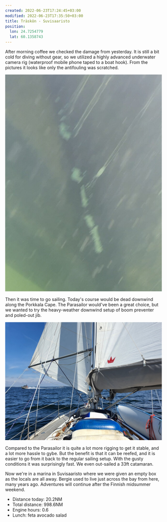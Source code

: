 ```yaml
---
created: 2022-06-23T17:24:45+03:00
modified: 2022-06-23T17:35:50+03:00
title: Träskön - Suvisaaristo
position:
  lon: 24.7254779
  lat: 60.1358743
---
```


After morning coffee we checked the damage from yesterday. It is still a bit cold for diving without gear, so we utilized a highly advanced underwater camera rig (waterproof mobile phone taped to a boat hook). From the pictures it looks like only the antifouling was scratched.

![Image](../2022/3a5bb498aba82c3690f8577d18892f52.jpg) 

Then it was time to go sailing. Today's course would be dead downwind along the Porkkala Cape. The Parasailor would've been a great choice, but we wanted to try the heavy-weather downwind setup of boom preventer and poled-out jib.

![Image](../2022/e52e1635c7fc04fde2c21e36ce30aa25.jpg) 

Compared to the Parasailor it is quite a lot more rigging to get it stable, and a lot more hassle to gybe. But the benefit is that it can be reefed, and it is easier to go from it back to the regular sailing setup. With the gusty conditions it was surprisingly fast. We even out-sailed a 33ft catamaran.

Now we're in a marina in Suvisaaristo where we were given an empty box as the locals are all away. Bergie used to live just across the bay from here, many years ago. Adventures will continue after the Finnish midsummer weekend.

* Distance today: 20.2NM
* Total distance: 998.6NM
* Engine hours: 0.6
* Lunch: feta avocado salad
